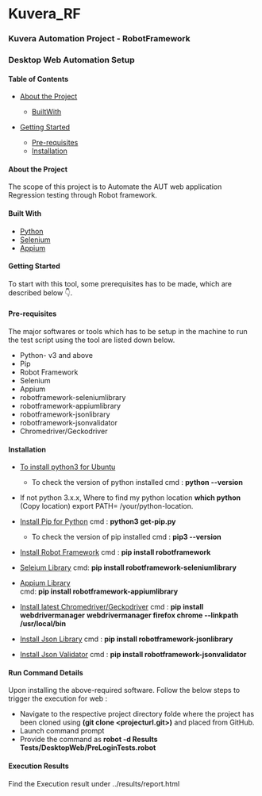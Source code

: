 # Kuvera_RF
### Kuvera Automation Project - RobotFramework

### Desktop Web Automation Setup

#### Table of Contents

* [About the Project](https://github.com/MoolyaSoftwareTesting/Kuvera_RF/blob/KU_RF_PE_PHASE1/README.md#about-the-project)
     * [BuiltWith](https://github.com/MoolyaSoftwareTesting/Kuvera_RF/blob/KU_RF_PE_PHASE1/README.md#built-with)
* [Getting Started](https://github.com/MoolyaSoftwareTesting/Kuvera_RF/blob/KU_RF_PE_PHASE1/README.md#getting-started) 

    * [Pre-requisites](https://github.com/MoolyaSoftwareTesting/Kuvera_RF/blob/KU_RF_PE_PHASE1/README.md#pre-requisites)
    * [Installation](https://github.com/MoolyaSoftwareTesting/Kuvera_RF/blob/KU_RF_PE_PHASE1/README.md#installation)
    
    
    
 #### About the Project
 
 The scope of this project is to Automate the AUT web application Regression testing through Robot framework.
   
 #### Built With
 
 * [Python](https://www.python.org/)
 * [Selenium](https://www.selenium.dev/)
 * [Appium](http://appium.io/downloads.html)
 
 #### Getting Started
 To start with this tool, some prerequisites has to be made, which are described below 👇.
 
 #### Pre-requisites
 The major softwares or tools which has to be setup in the machine to run the test script using the tool are listed down below.
 *  Python- v3 and above 
 *  Pip
 *  Robot Framework
 *  Selenium
 *  Appium
 *  robotframework-seleniumlibrary
 *  robotframework-appiumlibrary
 *  robotframework-jsonlibrary
 *  robotframework-jsonvalidator
 *  Chromedriver/Geckodriver
 
 #### Installation
 
 * [To install python3 for Ubuntu](https://phoenixnap.com/kb/how-to-install-python-3-ubuntu)
   
     * To check the version of python installed
       cmd : **python --version**
       
 * If not python 3.x.x, Where to find my python location
   **which python**
   (Copy location)
   export PATH= /your/python-location.
   
*  [Install Pip for Python](https://www.tutorialspoint.com/robot_framework/robot_framework_unix_linux_installation.htm)
   cmd : **python3 get-pip.py**
     * To check the version of pip installed 
       cmd : **pip3 --version**
       
*  [Install Robot Framework](https://www.tutorialspoint.com/robot_framework/robot_framework_unix_linux_installation.htm)
   cmd : **pip install robotframework**  

* [Seleium Library](https://pypi.org/project/robotframework-seleniumlibrary/)
  cmd: **pip install robotframework-seleniumlibrary**
  
* [Appium Library](https://pypi.org/project/robotframework-appiumlibrary/)  
  cmd: **pip install robotframework-appiumlibrary**
  
* [Install latest Chromedriver/Geckodriver](https://robotframework.org/SeleniumLibrary/)
  cmd : **pip install webdrivermanager**
        **webdrivermanager firefox chrome --linkpath /usr/local/bin**
        
* [Install Json Library](https://pypi.org/project/robotframework-jsonlibrary/)
  cmd : **pip install robotframework-jsonlibrary**
  
* [Install Json Validator](https://pypi.org/project/robotframework-jsonvalidator/)
  cmd : **pip install robotframework-jsonvalidator**
  
#### Run Command Details

  Upon installing the above-required software. Follow the below steps to trigger the execution for web :
  
  * Navigate to the respective project directory folde where the project has been cloned using **(git clone <projecturl.git>)** and placed from GitHub.
  * Launch command prompt
  * Provide the command as **robot -d Results  Tests/DesktopWeb/PreLoginTests.robot**
  
    
 #### Execution Results 
 Find the Execution result under ../results/report.html
  
        
